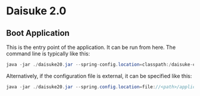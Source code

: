 # Daisuke 2.0
## Boot Application
This is the entry point of the application. It can be run from here.
The command line is typically like this: 
```java
java -jar ./daisuke20.jar --spring-config.location=classpath:/daisuke-config.yml
```
Alternatively, if the configuration file is external, it can be specified like this:

```java 
java -jar ./daisuke20.jar --spring.config.location=file://<path>/application.yml 
```


